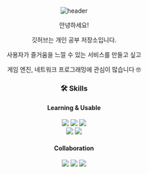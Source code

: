 <div align=center>
  
  ![header](https://capsule-render.vercel.app/api?type=waving&color=0:0FF0B3,100:036ED9&customColorList=0,2,2,5,30&text=Hi,%20I'm%20SeungHyun!%20&fontColor=FFFFFF&animation=twinkling&fontSize=35&fontAlignY=40&fontAlign=50&height=250)

안녕하세요! 

깃허브는 개인 공부 저장소입니다.

사용자가 즐거움을 느낄 수 있는 서비스를 만들고 싶고

게임 엔진, 네트워크 프로그래밍에 관심이 많습니다 🤓

<div align=center>
  


### 🛠 Skills
#### Learning & Usable
<div align=center>
  <img src="https://img.shields.io/badge/C++-00599C?style=flat-square&logo=c%2B%2B&logoColor=white">
  <img src="https://img.shields.io/badge/-C%23-000000?style=flat-square&logo=Csharp&logoColor=white">
  <img src="https://img.shields.io/badge/Typescript-3178C6?style=flat-square&logo=typescript&logoColor=white">
 <br>
  <img src="https://img.shields.io/badge/Unreal Engine-0E1128?style=flat-square&logo=unreal engine&logoColor=white">
  <img src="https://img.shields.io/badge/Unity Engine-002244?style=flat-square&logo=unity&logoColor=white">
  <br>
</div>

#### Collaboration
<div align=center>
  <img src="https://img.shields.io/badge/Slack-4A154B?style=flat-square&logo=slack&logoColor=white">
  <img src="https://img.shields.io/badge/Github-181717?style=flat-square&logo=github&logoColor=white">
  <img src="https://img.shields.io/badge/Git-F05032?style=flat-square&logo=git&logoColor=white">
  <br>

